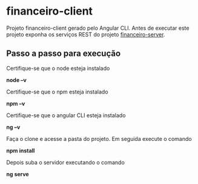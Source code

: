 # financeiro-client

Projeto financeiro-client gerado pelo Angular CLI. Antes de executar este projeto exponha os serviços REST do projeto [financeiro-server](https://github.com/paulohms/financeiro-server).

## Passo a passo para execução

Certifique-se que o node esteja instalado

**node –v**

Certifique-se que o npm esteja instalado

**npm –v**

Certifique-se que o angular CLI esteja instalado

**ng –v**

Faça o clone e acesse a pasta do projeto. Em seguida execute o comando

**npm install**

Depois suba o servidor executando o comando

**ng serve**